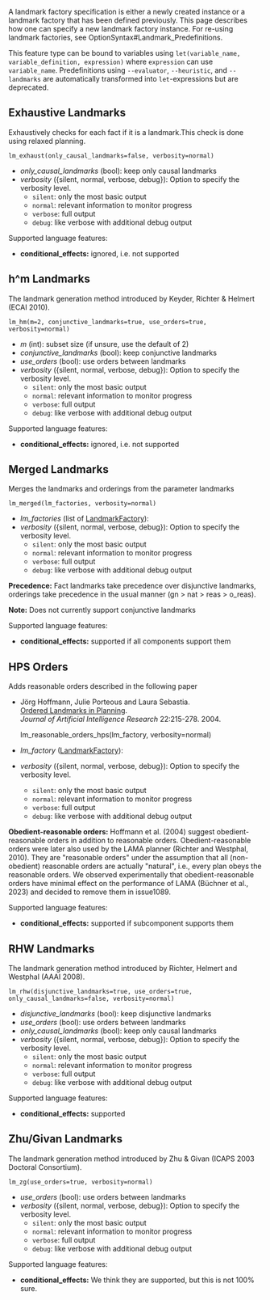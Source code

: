 

A landmark factory specification is either a newly created instance or a landmark factory that has been defined previously. This page describes how one can specify a new landmark factory instance. For re-using landmark factories, see OptionSyntax#Landmark_Predefinitions.

This feature type can be bound to variables using `let(variable_name, variable_definition, expression)` where `expression` can use `variable_name`. Predefinitions using `--evaluator`, `--heuristic`, and `--landmarks` are automatically transformed into `let`-expressions but are deprecated.

## Exhaustive Landmarks 

Exhaustively checks for each fact if it is a landmark.This check is done using relaxed planning.

    lm_exhaust(only_causal_landmarks=false, verbosity=normal)

* *only_causal_landmarks* (bool): keep only causal landmarks
* *verbosity* ({silent, normal, verbose, debug}): Option to specify the verbosity level.
    * `silent`: only the most basic output
    * `normal`: relevant information to monitor progress
    * `verbose`: full output
    * `debug`: like verbose with additional debug output

Supported language features:

* **conditional_effects:** ignored, i.e. not supported

## h^m Landmarks 

The landmark generation method introduced by Keyder, Richter & Helmert (ECAI 2010).

    lm_hm(m=2, conjunctive_landmarks=true, use_orders=true, verbosity=normal)

* *m* (int): subset size (if unsure, use the default of 2)
* *conjunctive_landmarks* (bool): keep conjunctive landmarks
* *use_orders* (bool): use orders between landmarks
* *verbosity* ({silent, normal, verbose, debug}): Option to specify the verbosity level.
    * `silent`: only the most basic output
    * `normal`: relevant information to monitor progress
    * `verbose`: full output
    * `debug`: like verbose with additional debug output

Supported language features:

* **conditional_effects:** ignored, i.e. not supported

## Merged Landmarks 

Merges the landmarks and orderings from the parameter landmarks

    lm_merged(lm_factories, verbosity=normal)

* *lm_factories* (list of [LandmarkFactory](LandmarkFactory.md)): 
* *verbosity* ({silent, normal, verbose, debug}): Option to specify the verbosity level.
    * `silent`: only the most basic output
    * `normal`: relevant information to monitor progress
    * `verbose`: full output
    * `debug`: like verbose with additional debug output

**Precedence:** Fact landmarks take precedence over disjunctive landmarks, orderings take precedence in the usual manner (gn > nat > reas > o_reas). 

**Note:** Does not currently support conjunctive landmarks

Supported language features:

* **conditional_effects:** supported if all components support them

## HPS Orders 

Adds reasonable orders described in the following paper

* Jörg Hoffmann, Julie Porteous and Laura Sebastia.<br />
 [Ordered Landmarks in Planning](https://jair.org/index.php/jair/article/view/10390/24882).<br />
 *Journal of Artificial Intelligence Research* 22:215-278. 2004.

    lm_reasonable_orders_hps(lm_factory, verbosity=normal)

* *lm_factory* ([LandmarkFactory](LandmarkFactory.md)): 
* *verbosity* ({silent, normal, verbose, debug}): Option to specify the verbosity level.
    * `silent`: only the most basic output
    * `normal`: relevant information to monitor progress
    * `verbose`: full output
    * `debug`: like verbose with additional debug output

**Obedient-reasonable orders:** Hoffmann et al. (2004) suggest obedient-reasonable orders in addition to reasonable orders. Obedient-reasonable orders were later also used by the LAMA planner (Richter and Westphal, 2010). They are "reasonable orders" under the assumption that all (non-obedient) reasonable orders are actually "natural", i.e., every plan obeys the reasonable orders. We observed experimentally that obedient-reasonable orders have minimal effect on the performance of LAMA (Büchner et al., 2023) and decided to remove them in issue1089.

Supported language features:

* **conditional_effects:** supported if subcomponent supports them

## RHW Landmarks 

The landmark generation method introduced by Richter, Helmert and Westphal (AAAI 2008).

    lm_rhw(disjunctive_landmarks=true, use_orders=true, only_causal_landmarks=false, verbosity=normal)

* *disjunctive_landmarks* (bool): keep disjunctive landmarks
* *use_orders* (bool): use orders between landmarks
* *only_causal_landmarks* (bool): keep only causal landmarks
* *verbosity* ({silent, normal, verbose, debug}): Option to specify the verbosity level.
    * `silent`: only the most basic output
    * `normal`: relevant information to monitor progress
    * `verbose`: full output
    * `debug`: like verbose with additional debug output

Supported language features:

* **conditional_effects:** supported

## Zhu/Givan Landmarks 

The landmark generation method introduced by Zhu & Givan (ICAPS 2003 Doctoral Consortium).

    lm_zg(use_orders=true, verbosity=normal)

* *use_orders* (bool): use orders between landmarks
* *verbosity* ({silent, normal, verbose, debug}): Option to specify the verbosity level.
    * `silent`: only the most basic output
    * `normal`: relevant information to monitor progress
    * `verbose`: full output
    * `debug`: like verbose with additional debug output

Supported language features:

* **conditional_effects:** We think they are supported, but this is not 100% sure.
